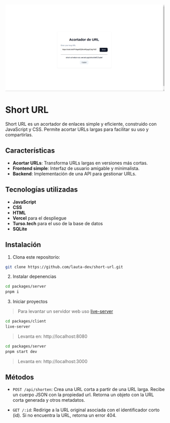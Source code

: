 ![screenshort](./packages/client/public/shorturlscreen.png)

# Short URL

Short URL es un acortador de enlaces simple y eficiente, construido con JavaScript y CSS. Permite acortar URLs largas para facilitar su uso y compartirlas.

## Características

- **Acortar URLs**: Transforma URLs largas en versiones más cortas.
- **Frontend simple**: Interfaz de usuario amigable y minimalista.
- **Backend**: Implementación de una API para gestionar URLs.

## Tecnologías utilizadas

- **JavaScript**
- **CSS**
- **HTML**
- **Vercel** para el despliegue
- **Turso.tech** para el uso de la base de datos
- **SQLite**

## Instalación

1. Clona este repositorio:
```bash
git clone https://github.com/lauta-dev/short-url.git
```

2. Instalar depenencias
```bash
cd packages/server
pnpm i
```

3. Iniciar proyectos
> Para levantar un servidor web uso [live-server](https://www.npmjs.com/package/live-server)

```bash
cd packages/client
live-server
```
> Levanta en: http://localhost:8080

```bash
cd packages/server
pnpm start dev
```
> Levanta en: http://localhost:3000

## Métodos
- `POST /api/shorten`:
Crea una URL corta a partir de una URL larga. Recibe un cuerpo JSON con la propiedad url.
Retorna un objeto con la URL corta generada y otros metadatos.

- `GET /:id`:
Redirige a la URL original asociada con el identificador corto (id).
Si no encuentra la URL, retorna un error 404.

